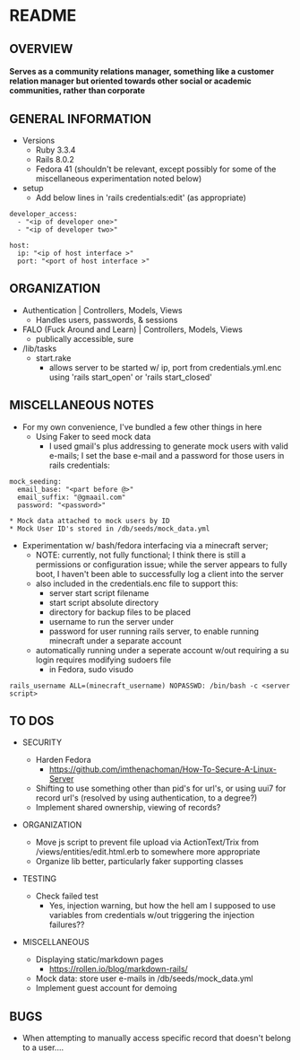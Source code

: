 # README
## OVERVIEW
#### Serves as a community relations manager, something like a customer relation manager but oriented towards other social or academic communities, rather than corporate

## GENERAL INFORMATION
* Versions
  * Ruby 3.3.4
  * Rails 8.0.2
  * Fedora 41 (shouldn't be relevant, except possibly for some of the miscellaneous experimentation noted below)
* setup
  * Add below lines in 'rails credentials:edit' (as appropriate)
```
developer_access:
  - "<ip of developer one>"
  - "<ip of developer two>"

host:
  ip: "<ip of host interface >"
  port: "<port of host interface >"
```

## ORGANIZATION
* Authentication | Controllers, Models, Views
  * Handles users, passwords, & sessions
* FALO (Fuck Around and Learn) | Controllers, Models, Views
  * publically accessible, sure
* /lib/tasks
  * start.rake
    * allows server to be started w/ ip, port from credentials.yml.enc using 'rails start_open' or 'rails start_closed'

## MISCELLANEOUS NOTES
* For my own convenience, I've bundled a few other things in here
  * Using Faker to seed mock data
    * I used gmail's plus addressing to generate mock users with valid e-mails; I set the base e-mail and a password for those users in rails credentials:
```
mock_seeding:
  email_base: "<part before @>"
  email_suffix: "@gmaail.com"
  password: "<password>" 
```
    * Mock data attached to mock users by ID
    * Mock User ID's stored in /db/seeds/mock_data.yml
  * Experimentation w/ bash/fedora interfacing via a minecraft server; 
    * NOTE: currently, not fully functional; I think there is still a permissions or configuration issue; while the server appears to fully boot, I haven't been able to successfully log a client into the server
    * also included in the credentials.enc file to support this:
      * server start script filename
      * start script absolute directory
      * directory for backup files to be placed
      * username to run the server under
      * password for user running rails server, to enable running minecraft under a separate account
    * automatically running under a seperate account w/out requiring a su login requires modifying sudoers file
      * in Fedora, sudo visudo
``` 
rails_username ALL=(minecraft_username) NOPASSWD: /bin/bash -c <server script> 
```

## TO DOS
* SECURITY
  * Harden Fedora
    * https://github.com/imthenachoman/How-To-Secure-A-Linux-Server
  * Shifting to use something other than pid's for url's, or using uui7 for record url's (resolved by using authentication, to a degree?)
  * Implement shared ownership, viewing of records?

* ORGANIZATION
  * Move js script to prevent file upload via ActionText/Trix from /views/entities/edit.html.erb to somewhere more appropriate
  * Organize lib better, particularly faker supporting classes

* TESTING
  * Check failed test
    * Yes, injection warning, but how the hell am I supposed to use variables from credentials w/out triggering the injection failures??

* MISCELLANEOUS
  * Displaying static/markdown pages
    * https://rollen.io/blog/markdown-rails/
  * Mock data: store user e-mails in /db/seeds/mock_data.yml
  * Implement guest account for demoing

## BUGS
* When attempting to manually access specific record that doesn't belong to a user....